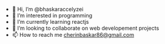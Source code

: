- 👋 Hi, I’m @bhaskaraccelyzei
- 👀 I’m interested in programming
- 🌱 I’m currently learning reactjs
- 💞️ I’m looking to collaborate on web developement projects 
- 📫 How to reach me cherinbaskar86@gmail.com


<!---
bhaskaraccelyzei/bhaskaraccelyzei is a ✨ special ✨ repository because its `README.md` (this file) appears on your GitHub profile.
You can click the Preview link to take a look at your changes.
--->
